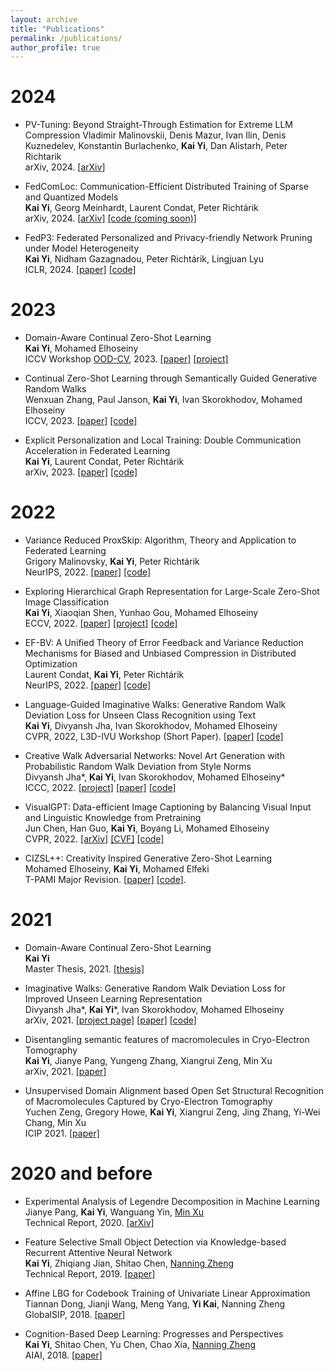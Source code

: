 ```yaml
---
layout: archive
title: "Publications"
permalink: /publications/
author_profile: true
---
```

# 2024
* PV-Tuning: Beyond Straight-Through Estimation for Extreme LLM Compression
  Vladimir Malinovskii, Denis Mazur, Ivan Ilin, Denis Kuznedelev, Konstantin Burlachenko, **Kai Yi**, Dan Alistarh, Peter Richtarik        
  arXiv, 2024. [[arXiv](https://arxiv.org/abs/2405.14852)]

* FedComLoc: Communication-Efficient Distributed Training of Sparse and Quantized Models            
  **Kai Yi**, Georg Meinhardt, Laurent Condat, Peter Richtárik             
  arXiv, 2024. [[arXiv]](https://arxiv.org/abs/2403.09904) [[code (coming soon)]](https://github.com/WilliamYi96/FedComLoc)
  
* FedP3: Federated Personalized and Privacy-friendly  Network Pruning under Model Heterogeneity          
  **Kai Yi**, Nidham Gazagnadou, Peter Richtárik, Lingjuan Lyu                    
  ICLR, 2024. [[paper]](https://arxiv.org/abs/2404.09816)  [[code]](https://github.com/SonyResearch/FedP3)
  

# 2023
* Domain-Aware Continual Zero-Shot Learning          
  **Kai Yi**, Mohamed Elhoseiny           
  ICCV Workshop [OOD-CV](https://www.ood-cv.org/), 2023. [[paper]](https://arxiv.org/abs/2112.12989) [[project]](https://kaiyi.me/p/daczsl)
  
* Continual Zero-Shot Learning through Semantically Guided Generative Random Walks                      
  Wenxuan Zhang, Paul Janson, **Kai Yi**, Ivan Skorokhodov, Mohamed Elhoseiny  
  ICCV, 2023. [[paper]](https://arxiv.org/abs/2308.12366) [[code]](https://github.com/wx-zhang/IGCZSL)

* Explicit Personalization and Local Training: Double Communication Acceleration in Federated Learning       
  **Kai Yi**, Laurent Condat, Peter Richtárik        
  arXiv, 2023. [[paper]](https://arxiv.org/abs/2305.13170) [[code]](https://github.com/WilliamYi96/Scafflix)

# 2022
* Variance Reduced ProxSkip: Algorithm, Theory and Application to Federated Learning                    
  Grigory Malinovsky, **Kai Yi**, Peter Richtárik                
  NeurIPS, 2022. [[paper]](https://arxiv.org/abs/2207.04338) [[code]](https://github.com/WilliamYi96/VR-ProxSkip)
  
* Exploring Hierarchical Graph Representation for Large-Scale Zero-Shot Image Classification            
  **Kai Yi**, Xiaoqian Shen, Yunhao Gou, Mohamed Elhoseiny               
  ECCV, 2022. [[paper]](https://arxiv.org/abs/2203.01386) [[project]](https://kaiyi.me/p/hgrnet) [[code]](https://github.com/WilliamYi96/HGR-Net)
  
* EF-BV: A Unified Theory of Error Feedback and Variance Reduction Mechanisms for Biased and Unbiased Compression in Distributed Optimization             
  Laurent Condat, **Kai Yi**, Peter Richtárik                          
  NeurIPS, 2022. [[paper]](https://arxiv.org/abs/2205.04180) [[code]](https://github.com/WilliamYi96/EF-BV)

* Language-Guided Imaginative Walks: Generative Random Walk Deviation Loss for Unseen Class Recognition using Text         
  **Kai Yi**, Divyansh Jha, Ivan Skorokhodov, Mohamed Elhoseiny              
  CVPR, 2022, L3D-IVU Workshop (Short Paper). [[paper]](https://arxiv.org/abs/2104.09757) [[code]](https://github.com/Vision-CAIR/GRaWD)
  
* Creative Walk Adversarial Networks: Novel Art Generation with Probabilistic Random Walk Deviation from Style Norms         
  Divyansh Jha\*, **Kai Yi**, Ivan Skorokhodov, Mohamed Elhoseiny\*            
  ICCC, 2022. [[project]](https://kaiyi.me/p/grawd) [[paper]](https://computationalcreativity.net/iccc22/wp-content/uploads/2022/06/ICCC-2022_11L_Jha-et-al..pdf) [[code]](https://github.com/Vision-CAIR/GRaWD)
  
* VisualGPT: Data-efficient Image Captioning by Balancing Visual Input and Linguistic Knowledge from Pretraining             
  Jun Chen, Han Guo, **Kai Yi**, Boyang Li, Mohamed Elhoseiny              
  CVPR, 2022. [[arXiv]](https://arxiv.org/abs/2102.10407) [[CVF]](https://openaccess.thecvf.com/content/CVPR2022/papers/Chen_VisualGPT_Data-Efficient_Adaptation_of_Pretrained_Language_Models_for_Image_Captioning_CVPR_2022_paper.pdf) [[code]](https://github.com/Vision-CAIR/VisualGPT)
  
* CIZSL++: Creativity Inspired Generative Zero-Shot Learning            
  Mohamed Elhoseiny, **Kai Yi**,  Mohamed Elfeki               
  T-PAMI Major Revision. [[paper]](https://arxiv.org/abs/2101.00173) [[code]](https://github.com/Elhoseiny-VisionCAIR-Lab/CIZSL.v2).
  
# 2021
* Domain-Aware Continual Zero-Shot Learning       
  **Kai Yi**                       
  Master Thesis, 2021. [[thesis]](https://repository.kaust.edu.sa/handle/10754/673833) 
  
* Imaginative Walks: Generative Random Walk Deviation Loss for Improved Unseen Learning Representation                
  Divyansh Jha\*, **Kai Yi**\*, Ivan Skorokhodov, Mohamed Elhoseiny           
  arXiv, 2021. [[project page]](https://kaiyi.me/p/grawd) [[paper]](https://arxiv.org/abs/2104.09757) [[code]](https://github.com/Vision-CAIR/GRaWD)   
 
* Disentangling semantic features of macromolecules in Cryo-Electron Tomography                                                         
  **Kai Yi**, Jianye Pang, Yungeng Zhang, Xiangrui Zeng, Min Xu                                                             
  arXiv, 2021. [[paper]](https://arxiv.org/abs/2106.14192)

* Unsupervised Domain Alignment based Open Set Structural Recognition of Macromolecules Captured by Cryo-Electron Tomography      
  Yuchen Zeng, Gregory Howe, **Kai Yi**, Xiangrui Zeng, Jing Zhang, Yi-Wei Chang, Min Xu        
  ICIP 2021. [[paper]](https://ieeexplore.ieee.org/document/9506205)

# 2020 and before 
* Experimental Analysis of Legendre Decomposition in Machine Learning                 
  Jianye Pang, **Kai Yi**, Wanguang Yin, [Min Xu](https://xulabs.github.io/#aboutxu)               
  Technical Report, 2020. [[arXiv]](https://arxiv.org/abs/2008.05095)
  
* Feature Selective Small Object Detection via Knowledge-based Recurrent Attentive Neural Network                     
  **Kai Yi**, Zhiqiang Jian, Shitao Chen, [Nanning Zheng](http://www.aiar.xjtu.edu.cn/info/1015/1071.htm)                    
  Technical Report, 2019. [[paper]](https://arxiv.org/abs/1803.05263v4)
  
* Affine LBG for Codebook Training of Univariate Linear Approximation          
  Tiannan Dong, Jianji Wang, Meng Yang, **Yi Kai**, Nanning Zheng          
  GlobalSIP, 2018. [[paper]](https://ieeexplore.ieee.org/abstract/document/8646389/)

* Cognition-Based Deep Learning: Progresses and Perspectives           
  **Kai Yi**, Shitao Chen, Yu Chen, Chao Xia, [Nanning Zheng](http://www.aiar.xjtu.edu.cn/info/1015/1071.htm)          
  AIAI, 2018. [[paper]](https://link.springer.com/chapter/10.1007/978-3-319-92007-8_11)


